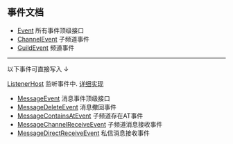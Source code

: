 ## 事件文档

- [Event](../src/main/java/io/github/kloping/qqbot/api/interfaces/Event.java) 所有事件顶级接口
- [ChannelEvent](../src/main/java/io/github/kloping/qqbot/api/interfaces/Event.java) 子频道事件
- [GuildEvent](../src/main/java/io/github/kloping/qqbot/api/interfaces/Event.java) 频道事件

<hr>
以下事件可直接写入 ↓

[ListenerHost](../src/main/java/io/github/kloping/qqbot/impl/ListenerHost.java) 监听事件中.
[详细实现](readme.md#事件注册)

- [MessageEvent](../src/main/java/io/github/kloping/qqbot/api/interfaces/message/MessageEvent.java) 消息事件顶级接口
- [MessageDeleteEvent](../src/main/java/io/github/kloping/qqbot/api/interfaces/message/MessageDeleteEvent.java) 消息撤回事件
- [MessageContainsAtEvent](../src/main/java/io/github/kloping/qqbot/api/interfaces/message/MessageContainsAtEvent.java) 子频道存在AT事件
- [MessageChannelReceiveEvent](../src/main/java/io/github/kloping/qqbot/api/interfaces/message/MessageChannelReceiveEvent.java) 子频道消息接收事件
- [MessageDirectReceiveEvent](../src/main/java/io/github/kloping/qqbot/api/interfaces/message/MessageDirectReceiveEvent.java) 私信消息接收事件
